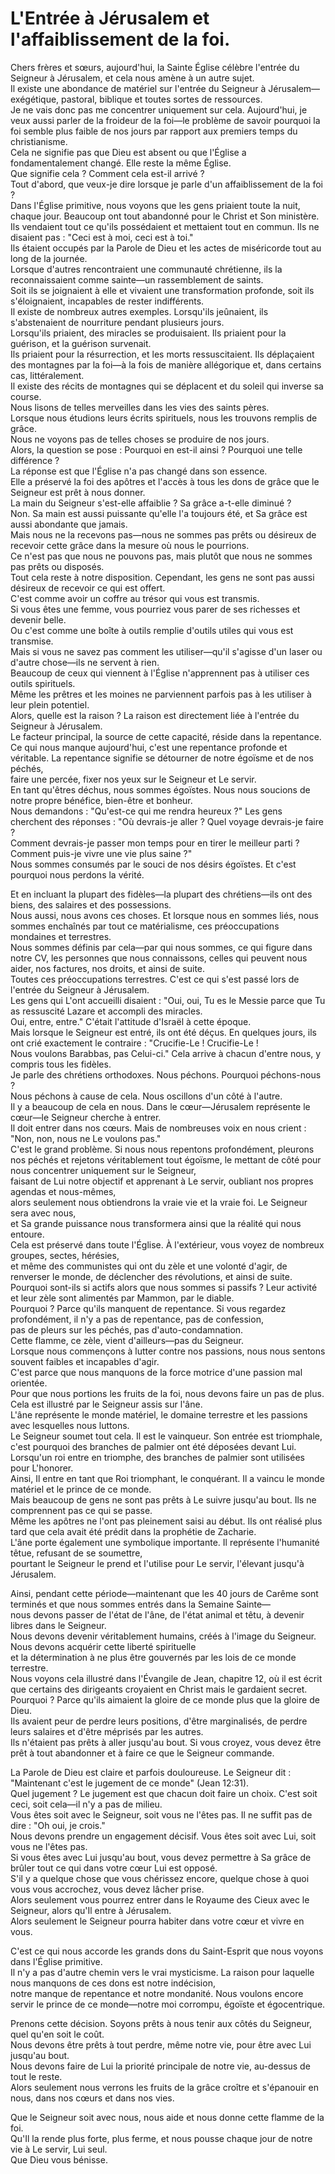 # L'Entrée à Jérusalem et l'affaiblissement de la foi.  

Chers frères et sœurs, aujourd'hui, la Sainte Église célèbre l'entrée du Seigneur à Jérusalem, et cela nous amène à un autre sujet.  
Il existe une abondance de matériel sur l'entrée du Seigneur à Jérusalem—exégétique, pastoral, biblique et toutes sortes de ressources.  
Je ne vais donc pas me concentrer uniquement sur cela. Aujourd'hui, je veux aussi parler de la froideur de la foi—le problème de savoir pourquoi la foi semble plus faible de nos jours par rapport aux premiers temps du christianisme.  
Cela ne signifie pas que Dieu est absent ou que l'Église a fondamentalement changé. Elle reste la même Église.  
Que signifie cela ? Comment cela est-il arrivé ?  
Tout d'abord, que veux-je dire lorsque je parle d'un affaiblissement de la foi ?  
Dans l'Église primitive, nous voyons que les gens priaient toute la nuit, chaque jour. Beaucoup ont tout abandonné pour le Christ et Son ministère.  
Ils vendaient tout ce qu'ils possédaient et mettaient tout en commun. Ils ne disaient pas : "Ceci est à moi, ceci est à toi."  
Ils étaient occupés par la Parole de Dieu et les actes de miséricorde tout au long de la journée.  
Lorsque d'autres rencontraient une communauté chrétienne, ils la reconnaissaient comme sainte—un rassemblement de saints.  
Soit ils se joignaient à elle et vivaient une transformation profonde, soit ils s'éloignaient, incapables de rester indifférents.  
Il existe de nombreux autres exemples. Lorsqu'ils jeûnaient, ils s'abstenaient de nourriture pendant plusieurs jours.  
Lorsqu'ils priaient, des miracles se produisaient. Ils priaient pour la guérison, et la guérison survenait.  
Ils priaient pour la résurrection, et les morts ressuscitaient. Ils déplaçaient des montagnes par la foi—à la fois de manière allégorique et, dans certains cas, littéralement.  
Il existe des récits de montagnes qui se déplacent et du soleil qui inverse sa course.  
Nous lisons de telles merveilles dans les vies des saints pères.  
Lorsque nous étudions leurs écrits spirituels, nous les trouvons remplis de grâce.  
Nous ne voyons pas de telles choses se produire de nos jours.  
Alors, la question se pose : Pourquoi en est-il ainsi ? Pourquoi une telle différence ?  
La réponse est que l'Église n'a pas changé dans son essence.  
Elle a préservé la foi des apôtres et l'accès à tous les dons de grâce que le Seigneur est prêt à nous donner.  
La main du Seigneur s'est-elle affaiblie ? Sa grâce a-t-elle diminué ?  
Non. Sa main est aussi puissante qu'elle l'a toujours été, et Sa grâce est aussi abondante que jamais.  
Mais nous ne la recevons pas—nous ne sommes pas prêts ou désireux de recevoir cette grâce dans la mesure où nous le pourrions.  
Ce n'est pas que nous ne pouvons pas, mais plutôt que nous ne sommes pas prêts ou disposés.  
Tout cela reste à notre disposition. Cependant, les gens ne sont pas aussi désireux de recevoir ce qui est offert.  
C'est comme avoir un coffre au trésor qui vous est transmis.  
Si vous êtes une femme, vous pourriez vous parer de ses richesses et devenir belle.  
Ou c'est comme une boîte à outils remplie d'outils utiles qui vous est transmise.  
Mais si vous ne savez pas comment les utiliser—qu'il s'agisse d'un laser ou d'autre chose—ils ne servent à rien.  
Beaucoup de ceux qui viennent à l'Église n'apprennent pas à utiliser ces outils spirituels.  
Même les prêtres et les moines ne parviennent parfois pas à les utiliser à leur plein potentiel.  
Alors, quelle est la raison ? La raison est directement liée à l'entrée du Seigneur à Jérusalem.  
Le facteur principal, la source de cette capacité, réside dans la repentance.  
Ce qui nous manque aujourd'hui, c'est une repentance profonde et véritable. La repentance signifie se détourner de notre égoïsme et de nos péchés,  
faire une percée, fixer nos yeux sur le Seigneur et Le servir.  
En tant qu'êtres déchus, nous sommes égoïstes. Nous nous soucions de notre propre bénéfice, bien-être et bonheur.  
Nous demandons : "Qu'est-ce qui me rendra heureux ?" Les gens cherchent des réponses : "Où devrais-je aller ? Quel voyage devrais-je faire ?  
Comment devrais-je passer mon temps pour en tirer le meilleur parti ? Comment puis-je vivre une vie plus saine ?"  
Nous sommes consumés par le souci de nos désirs égoïstes. Et c'est pourquoi nous perdons la vérité.

Et en incluant la plupart des fidèles—la plupart des chrétiens—ils ont des biens, des salaires et des possessions.  
Nous aussi, nous avons ces choses. Et lorsque nous en sommes liés, nous sommes enchaînés par tout ce matérialisme, ces préoccupations mondaines et terrestres.  
Nous sommes définis par cela—par qui nous sommes, ce qui figure dans notre CV, les personnes que nous connaissons, celles qui peuvent nous aider, nos factures, nos droits, et ainsi de suite.  
Toutes ces préoccupations terrestres. C'est ce qui s'est passé lors de l'entrée du Seigneur à Jérusalem.  
Les gens qui L'ont accueilli disaient : "Oui, oui, Tu es le Messie parce que Tu as ressuscité Lazare et accompli des miracles.  
Oui, entre, entre." C'était l'attitude d'Israël à cette époque.  
Mais lorsque le Seigneur est entré, ils ont été déçus. En quelques jours, ils ont crié exactement le contraire : "Crucifie-Le ! Crucifie-Le !  
Nous voulons Barabbas, pas Celui-ci." Cela arrive à chacun d'entre nous, y compris tous les fidèles.  
Je parle des chrétiens orthodoxes. Nous péchons. Pourquoi péchons-nous ?  
Nous péchons à cause de cela. Nous oscillons d'un côté à l'autre.  
Il y a beaucoup de cela en nous. Dans le cœur—Jérusalem représente le cœur—le Seigneur cherche à entrer.  
Il doit entrer dans nos cœurs. Mais de nombreuses voix en nous crient : "Non, non, nous ne Le voulons pas."  
C'est le grand problème. Si nous nous repentons profondément, pleurons nos péchés et rejetons véritablement tout égoïsme, le mettant de côté pour nous concentrer uniquement sur le Seigneur,  
faisant de Lui notre objectif et apprenant à Le servir, oubliant nos propres agendas et nous-mêmes,  
alors seulement nous obtiendrons la vraie vie et la vraie foi. Le Seigneur sera avec nous,  
et Sa grande puissance nous transformera ainsi que la réalité qui nous entoure.  
Cela est préservé dans toute l'Église. À l'extérieur, vous voyez de nombreux groupes, sectes, hérésies,  
et même des communistes qui ont du zèle et une volonté d'agir, de renverser le monde, de déclencher des révolutions, et ainsi de suite.  
Pourquoi sont-ils si actifs alors que nous sommes si passifs ? Leur activité et leur zèle sont alimentés par Mammon, par le diable.  
Pourquoi ? Parce qu'ils manquent de repentance. Si vous regardez profondément, il n'y a pas de repentance, pas de confession,  
pas de pleurs sur les péchés, pas d'auto-condamnation.  
Cette flamme, ce zèle, vient d'ailleurs—pas du Seigneur.  
Lorsque nous commençons à lutter contre nos passions, nous nous sentons souvent faibles et incapables d'agir.  
C'est parce que nous manquons de la force motrice d'une passion mal orientée.  
Pour que nous portions les fruits de la foi, nous devons faire un pas de plus.  
Cela est illustré par le Seigneur assis sur l'âne.  
L'âne représente le monde matériel, le domaine terrestre et les passions avec lesquelles nous luttons.  
Le Seigneur soumet tout cela. Il est le vainqueur. Son entrée est triomphale, c'est pourquoi des branches de palmier ont été déposées devant Lui.  
Lorsqu'un roi entre en triomphe, des branches de palmier sont utilisées pour L'honorer.  
Ainsi, Il entre en tant que Roi triomphant, le conquérant. Il a vaincu le monde matériel et le prince de ce monde.  
Mais beaucoup de gens ne sont pas prêts à Le suivre jusqu'au bout. Ils ne comprennent pas ce qui se passe.  
Même les apôtres ne l'ont pas pleinement saisi au début. Ils ont réalisé plus tard que cela avait été prédit dans la prophétie de Zacharie.  
L'âne porte également une symbolique importante. Il représente l'humanité têtue, refusant de se soumettre,  
pourtant le Seigneur le prend et l'utilise pour Le servir, l'élevant jusqu'à Jérusalem.  

Ainsi, pendant cette période—maintenant que les 40 jours de Carême sont terminés et que nous sommes entrés dans la Semaine Sainte—  
nous devons passer de l'état de l'âne, de l'état animal et têtu, à devenir libres dans le Seigneur.  
Nous devons devenir véritablement humains, créés à l'image du Seigneur. Nous devons acquérir cette liberté spirituelle  
et la détermination à ne plus être gouvernés par les lois de ce monde terrestre.  
Nous voyons cela illustré dans l'Évangile de Jean, chapitre 12, où il est écrit que certains des dirigeants croyaient en Christ mais le gardaient secret.  
Pourquoi ? Parce qu'ils aimaient la gloire de ce monde plus que la gloire de Dieu.  
Ils avaient peur de perdre leurs positions, d'être marginalisés, de perdre leurs salaires et d'être méprisés par les autres.  
Ils n'étaient pas prêts à aller jusqu'au bout. Si vous croyez, vous devez être prêt à tout abandonner et à faire ce que le Seigneur commande.  

La Parole de Dieu est claire et parfois douloureuse. Le Seigneur dit : "Maintenant c'est le jugement de ce monde" (Jean 12:31).  
Quel jugement ? Le jugement est que chacun doit faire un choix. C'est soit ceci, soit cela—il n'y a pas de milieu.  
Vous êtes soit avec le Seigneur, soit vous ne l'êtes pas. Il ne suffit pas de dire : "Oh oui, je crois."  
Nous devons prendre un engagement décisif. Vous êtes soit avec Lui, soit vous ne l'êtes pas.  
Si vous êtes avec Lui jusqu'au bout, vous devez permettre à Sa grâce de brûler tout ce qui dans votre cœur Lui est opposé.  
S'il y a quelque chose que vous chérissez encore, quelque chose à quoi vous vous accrochez, vous devez lâcher prise.  
Alors seulement vous pourrez entrer dans le Royaume des Cieux avec le Seigneur, alors qu'Il entre à Jérusalem.  
Alors seulement le Seigneur pourra habiter dans votre cœur et vivre en vous.  

C'est ce qui nous accorde les grands dons du Saint-Esprit que nous voyons dans l'Église primitive.  
Il n'y a pas d'autre chemin vers le vrai mysticisme. La raison pour laquelle nous manquons de ces dons est notre indécision,  
notre manque de repentance et notre mondanité. Nous voulons encore servir le prince de ce monde—notre moi corrompu, égoïste et égocentrique.  

Prenons cette décision. Soyons prêts à nous tenir aux côtés du Seigneur, quel qu'en soit le coût.  
Nous devons être prêts à tout perdre, même notre vie, pour être avec Lui jusqu'au bout.  
Nous devons faire de Lui la priorité principale de notre vie, au-dessus de tout le reste.  
Alors seulement nous verrons les fruits de la grâce croître et s'épanouir en nous, dans nos cœurs et dans nos vies.  

Que le Seigneur soit avec nous, nous aide et nous donne cette flamme de la foi.  
Qu'Il la rende plus forte, plus ferme, et nous pousse chaque jour de notre vie à Le servir, Lui seul.  
Que Dieu vous bénisse.

